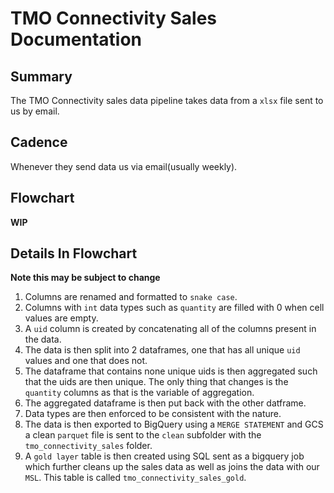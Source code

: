 # TMO Connectivity Sales Documentation


## Summary
The TMO Connectivity sales data pipeline takes data from a `xlsx` file sent to us by email.


## Cadence
Whenever they send data us via email(usually weekly).


## Flowchart
**WIP**

## Details In Flowchart
**Note this may be subject to change**

1. Columns are renamed and formatted to `snake case`.
2. Columns with `int` data types such as `quantity` are filled with 0 when cell values are empty.
3. A `uid` column is created by concatenating all of the columns present in the data.
4. The data is then split into 2 dataframes, one that has all unique `uid` values and one that does not.
5. The dataframe that contains none unique uids is then aggregated such that the uids are then unique. The only thing that changes is the `quantity` columns as that is the variable of aggregation.
6. The aggregated dataframe is then put back with the other datframe.
7.  Data types are then enforced to be consistent with the nature.
8. The data is then exported to BigQuery using a `MERGE STATEMENT` and GCS a clean `parquet` file is sent to the `clean` subfolder with the `tmo_connectivity_sales` folder.
9. A `gold layer` table is then created using SQL sent as a bigquery job which further cleans up the sales data as well as joins the data with our `MSL`. This table is called `tmo_connectivity_sales_gold`.